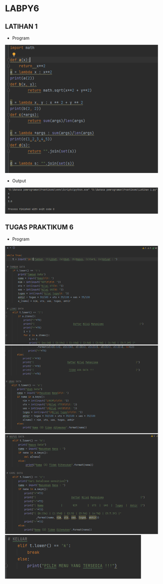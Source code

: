 # LABPY6
## LATIHAN 1
* Program

![img](Gambar/1.PNG)

* Output

![img](Gambar/2.PNG)

## TUGAS PRAKTIKUM 6
* Program

![img](Gambar/3-1.PNG)
![img](Gambar/3-2.PNG)
![img](Gambar/3-3.PNG)
![img](Gambar/3-4.PNG)

